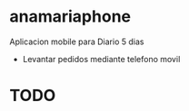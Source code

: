 anamariaphone
=============

Aplicacion mobile para Diario 5 dias

- Levantar pedidos mediante telefono movil

TODO
=====
